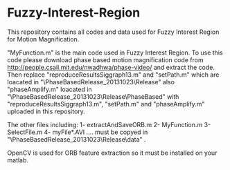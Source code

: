 # Fuzzy-Interest-Region
This repository contains all codes and data used for Fuzzy Interest Region for Motion Magnification.

"MyFunction.m" is the main code used in Fuzzy Interest Region. To use this code please download phase based motion magnification code from http://people.csail.mit.edu/nwadhwa/phase-video/ and extract the code. Then replace "reproduceResultsSiggraph13.m" and "setPath.m" which are loacated in "\PhaseBasedRelease_20131023\Release" also "phaseAmplify.m" loacated in "\PhaseBasedRelease_20131023\Release\PhaseBased" with "reproduceResultsSiggraph13.m", "setPath.m" and "phaseAmplify.m" uploaded in this repository. 

The other files including:
1- extractAndSaveORB.m
2- MyFunction.m
3- SelectFile.m
4- myFile*.AVI
....
must be copyed in "\PhaseBasedRelease_20131023\Release\data" . 

OpenCV is used for ORB feature extraction so it must be installed on your matlab.


